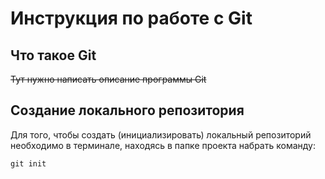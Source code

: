 # **Инструкция по работе с Git**

## Что такое Git

~~Тут нужно написать описание программы Git~~

## Создание локального репозитория

Для того, чтобы создать (инициализировать) локальный репозиторий необходимо в терминале, находясь в папке проекта набрать команду: 

    git init
